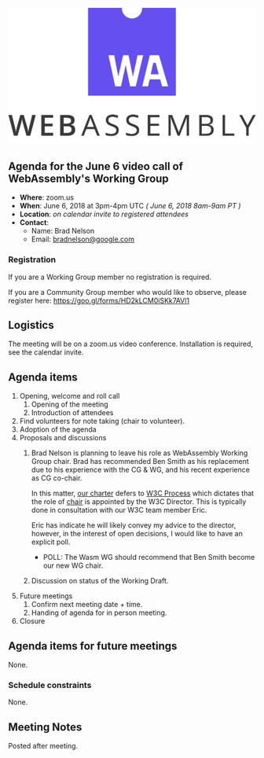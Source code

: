 ![WebAssembly logo](/images/WebAssembly.png)

## Agenda for the June 6 video call of WebAssembly's Working Group

- **Where**: zoom.us
- **When**: June 6, 2018 at 3pm-4pm UTC *( June 6, 2018 8am-9am PT )*
- **Location**: *on calendar invite to registered attendees*
- **Contact**:
    - Name: Brad Nelson
    - Email: bradnelson@google.com

### Registration

If you are a Working Group member no registration is required.

If you are a Community Group member who would like to observe, please register
here:
https://goo.gl/forms/HD2kLCM0iSKk7AVl1

## Logistics

The meeting will be on a zoom.us video conference.
Installation is required, see the calendar invite.

## Agenda items

1. Opening, welcome and roll call
    1. Opening of the meeting
    1. Introduction of attendees
1. Find volunteers for note taking (chair to volunteer).
1. Adoption of the agenda
1. Proposals and discussions
    1. Brad Nelson is planning to leave his role as WebAssembly Working Group chair.
       Brad has recommended Ben Smith as his replacement due to his experience with the
       CG & WG, and his recent experience as CG co-chair.
       
       In this matter, [our charter](https://www.w3.org/2017/08/wasm-charter)
       defers to [W3C Process](https://www.w3.org/2017/Process-20170301/#member-rep)
       which dictates that the role of [chair](https://www.w3.org/Guide/chair/role.html)
       is appointed by the W3C Director. This is typically done in consultation with
       our W3C team member Eric.
       
       Eric has indicate he will likely convey my advice to the director, however,
       in the interest of open decisions, I would like to have an explicit poll.
       * POLL: The Wasm WG should recommend that Ben Smith become our new WG chair.
    1. Discussion on status of the Working Draft.
1. Future meetings
    1. Confirm next meeting date + time.
    1. Handing of agenda for in person meeting.
1. Closure

## Agenda items for future meetings

None.

### Schedule constraints

None.

## Meeting Notes

Posted after meeting.

